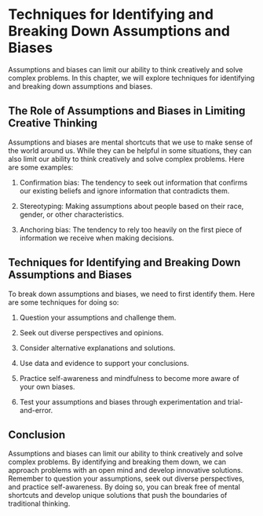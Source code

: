 # Techniques for Identifying and Breaking Down Assumptions and Biases

Assumptions and biases can limit our ability to think creatively and solve complex problems. In this chapter, we will explore techniques for identifying and breaking down assumptions and biases.

The Role of Assumptions and Biases in Limiting Creative Thinking
----------------------------------------------------------------

Assumptions and biases are mental shortcuts that we use to make sense of the world around us. While they can be helpful in some situations, they can also limit our ability to think creatively and solve complex problems. Here are some examples:

1. Confirmation bias: The tendency to seek out information that confirms our existing beliefs and ignore information that contradicts them.

2. Stereotyping: Making assumptions about people based on their race, gender, or other characteristics.

3. Anchoring bias: The tendency to rely too heavily on the first piece of information we receive when making decisions.

Techniques for Identifying and Breaking Down Assumptions and Biases
-------------------------------------------------------------------

To break down assumptions and biases, we need to first identify them. Here are some techniques for doing so:

1. Question your assumptions and challenge them.

2. Seek out diverse perspectives and opinions.

3. Consider alternative explanations and solutions.

4. Use data and evidence to support your conclusions.

5. Practice self-awareness and mindfulness to become more aware of your own biases.

6. Test your assumptions and biases through experimentation and trial-and-error.

Conclusion
----------

Assumptions and biases can limit our ability to think creatively and solve complex problems. By identifying and breaking them down, we can approach problems with an open mind and develop innovative solutions. Remember to question your assumptions, seek out diverse perspectives, and practice self-awareness. By doing so, you can break free of mental shortcuts and develop unique solutions that push the boundaries of traditional thinking.

